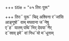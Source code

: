 +++
title = "०५ तिरः पुरू"

+++
तिरः᳓ पुरू᳓ चिद् अश्विना र᳓जांसि  
आङ्गूषो᳓ वाम् मघवाना ज᳓नेषु  
ए᳓ह᳓ यातम् पथि᳓भिर् देवया᳓नैर्  
द᳓स्राव् इमे᳓ वां निध᳓यो म᳓धूनाम्